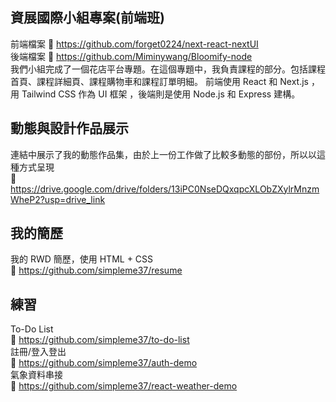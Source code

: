 ## 資展國際小組專案(前端班)
前端檔案 :link: https://github.com/forget0224/next-react-nextUI<br>
後端檔案 :link: https://github.com/Miminywang/Bloomify-node<br>
我們小組完成了一個花店平台專題。在這個專題中，我負責課程的部分。包括課程首頁、課程詳細頁、課程購物車和課程訂單明細。
前端使用 React 和 Next.js ，用 Tailwind CSS 作為 UI 框架 ，後端則是使用 Node.js 和 Express 建構。

## 動態與設計作品展示
連結中展示了我的動態作品集，由於上一份工作做了比較多動態的部份，所以以這種方式呈現<br>
:link: https://drive.google.com/drive/folders/13iPC0NseDQxqpcXLObZXylrMnzmWheP2?usp=drive_link

## 我的簡歷
我的 RWD 簡歷，使用 HTML + CSS<br>
:link: https://github.com/simpleme37/resume

## 練習
To-Do List<br>
:link: https://github.com/simpleme37/to-do-list<br>
註冊/登入登出<br>
:link: https://github.com/simpleme37/auth-demo<br>
氣象資料串接<br>
:link: https://github.com/simpleme37/react-weather-demo<br>
